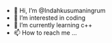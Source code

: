 - 👋 Hi, I’m @Indahkusumaningrum
- 👀 I’m interested in coding
- 🌱 I’m currently learning c++
- 📫 How to reach me ...

<!---
Indahkusumaningrum/Indahkusumaningrum is a ✨ special ✨ repository because its `README.md` (this file) appears on your GitHub profile.
You can click the Preview link to take a look at your changes.
--->
